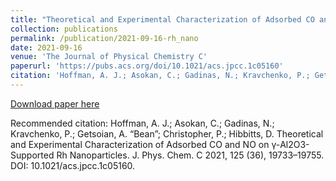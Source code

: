 ```yaml
---
title: "Theoretical and Experimental Characterization of Adsorbed CO and NO on &gamma;-Al2O3-Supported Rh Nanoparticles"
collection: publications
permalink: /publication/2021-09-16-rh_nano
date: 2021-09-16
venue: 'The Journal of Physical Chemistry C'
paperurl: 'https://pubs.acs.org/doi/10.1021/acs.jpcc.1c05160'
citation: 'Hoffman, A. J.; Asokan, C.; Gadinas, N.; Kravchenko, P.; Getsoian, A. “Bean”; Christopher, P.; Hibbitts, D. Theoretical and Experimental Characterization of Adsorbed CO and NO on γ-Al2O3-Supported Rh Nanoparticles. J. Phys. Chem. C 2021, 125 (36), 19733–19755. DOI: 10.1021/acs.jpcc.1c05160.'
---
```

[Download paper here](https://pubs.acs.org/doi/10.1021/acs.jpcc.1c05160)

Recommended citation: Hoffman, A. J.; Asokan, C.; Gadinas, N.; Kravchenko, P.; Getsoian, A. “Bean”; Christopher, P.; Hibbitts, D. Theoretical and Experimental Characterization of Adsorbed CO and NO on γ-Al2O3-Supported Rh Nanoparticles. J. Phys. Chem. C 2021, 125 (36), 19733–19755. DOI: 10.1021/acs.jpcc.1c05160.